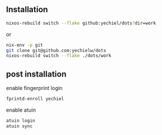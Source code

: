 ## Installation
```sh
nixos-rebuild switch --flake github:yechiel/dots?dir=work
```
or
```sh
nix-env -p git
git clone git@github.com:yechielw/dots 
nixos-rebuild switch --flake ./dots/work
```

## post installation

enable fingerprint login
```sh
fprintd-enroll yechiel
```
enable atuin
```sh
atuin login
atuin sync
```
